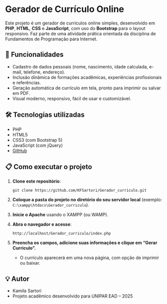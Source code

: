 
# Gerador de Currículo Online

Este projeto é um gerador de currículos online simples, desenvolvido em **PHP**, **HTML**, **CSS** e **JavaScript**, com uso do **Bootstrap** para o layout responsivo. Faz parte de uma atividade prática orientada da disciplina de Fundamentos de Programação para Internet.

## 🚀 Funcionalidades

- Cadastro de dados pessoais (nome, nascimento, idade calculada, e-mail, telefone, endereço).
- Inclusão dinâmica de formações acadêmicas, experiências profissionais e referências.
- Geração automática de currículo em tela, pronto para imprimir ou salvar em PDF.
- Visual moderno, responsivo, fácil de usar e customizável.

## 🛠️ Tecnologias utilizadas

- PHP
- HTML5
- CSS3 (com Bootstrap 5)
- JavaScript (com jQuery)
- [GitHub](https://github.com/KFSartori/Gerador_curriculo)

## 📋 Como executar o projeto

1. **Clone este repositório**:
   ```
   git clone https://github.com/KFSartori/Gerador_curriculo.git
   ```

2. **Coloque a pasta do projeto no diretório do seu servidor local** (exemplo: `C:\xampp\htdocs\Gerador_curriculo`).

3. **Inicie o Apache** usando o XAMPP (ou WAMP).

4. **Abra o navegador e acesse**:
   ```
   http://localhost/Gerador_curriculo/index.php
   ```

5. **Preencha os campos, adicione suas informações e clique em “Gerar Currículo”.**
   - O currículo aparecerá em uma nova página, com opção de imprimir ou baixar.

## 💡 Autor

- Kamila Sartori
- Projeto acadêmico desenvolvido para UNIPAR EAD – 2025
